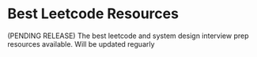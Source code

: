 # Best Leetcode Resources

(PENDING RELEASE) The best leetcode and system design interview prep resources available. Will be updated reguarly
